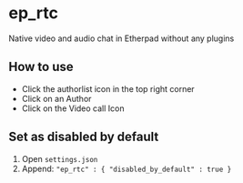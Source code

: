 # ep_rtc

Native video and audio chat in Etherpad without any plugins

## How to use

* Click the authorlist icon in the top right corner
* Click on an Author
* Click on the Video call Icon

## Set as disabled by default

1. Open `settings.json`
2. Append:
   `"ep_rtc" : {
      "disabled_by_default" : true
    }
   `
